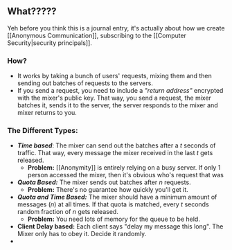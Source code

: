 ## What?????
Yeh before you think this is a journal entry, it's actually about how we create [[Anonymous Communication]], subscribing to the [[Computer Security|security principals]]. 

### How?
- It works by taking a bunch of users' requests, mixing them and then sending out batches of requests to the servers.
- If you send a request, you need to include a *"return address"* encrypted with the mixer's public key. That way, you send a request, the mixer batches it, sends it to the server, the server responds to the mixer and mixer returns to you. 

### The Different Types:
- ***Time based***: The mixer can send out the batches after a $t$ seconds of traffic. That way, every message the mixer received in the last $t$ gets released.
	- **Problem:** [[Anonymity]] is entirely relying on a busy server. If only 1 person accessed the mixer, then it's obvious who's request that was
- ***Quota Based:*** The mixer sends out batches after $n$ requests.
	- **Problem:** There's no guarantee how quickly you'll get it. 
- ***Quota and Time Based:*** The mixer should have a minimum amount of messages ($n$) at all times. If that quota is matched, every $t$ seconds random fraction of $n$ gets released. 
	- **Problem:** You need lots of memory for the queue to be held.
- **Client Delay based:** Each client says "delay my message this long". The Mixer only has to obey it. Decide it randomly.
- 